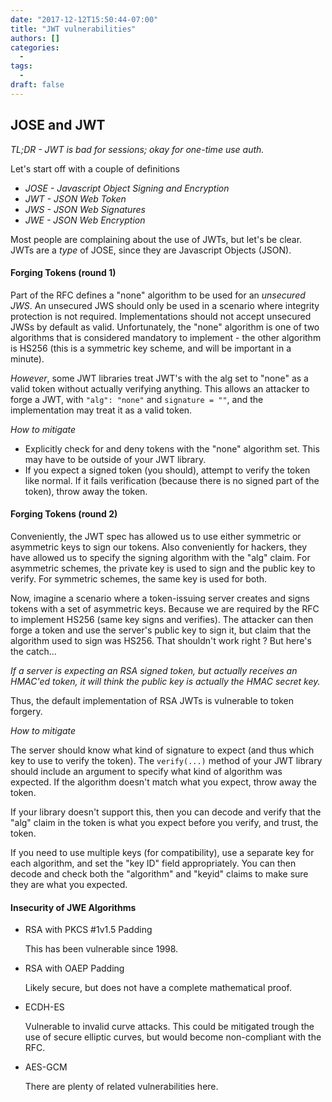 ```yaml
---
date: "2017-12-12T15:50:44-07:00"
title: "JWT vulnerabilities"
authors: []
categories:
  -
tags:
  -
draft: false
---
```


## JOSE and JWT
_TL;DR - JWT is bad for sessions; okay for one-time use auth._


Let's start off with a couple of definitions
- _JOSE - Javascript Object Signing and Encryption_
- _JWT - JSON Web Token_
- _JWS - JSON Web Signatures_
- _JWE - JSON Web Encryption_

Most people are complaining about the use of JWTs, but let's be clear. JWTs are
a _type_ of JOSE, since they are Javascript Objects (JSON).

#### Forging Tokens (round 1)
Part of the RFC defines a "none" algorithm to be used for an _unsecured JWS_.
An unsecured JWS should only be used in a scenario where integrity protection
is not required. Implementations should not accept unsecured JWSs by default
as valid.
Unfortunately, the "none" algorithm is one of two algorithms that is considered
mandatory to implement - the other algorithm is HS256 (this is a symmetric key
scheme, and will be important in a minute).

_However_, some JWT libraries treat JWT's with the alg set to "none" as a valid
token without actually verifying anything. This allows an attacker to forge
a JWT, with `"alg": "none"` and `signature = ""`, and the implementation may
treat it as a valid token.

_How to mitigate_

- Explicitly check for and deny tokens with the "none" algorithm set. This may
have to be outside of your JWT library.
- If you expect a signed token (you should), attempt to verify the token like
normal. If it fails verification (because there is no signed part of the
token), throw away the token.

#### Forging Tokens (round 2)
Conveniently, the JWT spec has allowed us to use either symmetric or asymmetric
keys to sign our tokens. Also conveniently for hackers, they have allowed us
to specify the signing algorithm with the "alg" claim.
For asymmetric schemes, the private key is used to sign and the public key to
verify. For symmetric schemes, the same key is used for both.

Now, imagine a scenario where a token-issuing server creates and signs tokens
with a set of asymmetric keys. Because we are required by the RFC to implement
HS256 (same key signs and verifies). The attacker can then forge a token and
use the server's public key to sign it, but claim that the algorithm used to
sign was HS256. That shouldn't work right ? But here's the catch...

_If a server is expecting an RSA signed token, but actually receives
an HMAC'ed token, it will think the public key is actually the HMAC secret key._

Thus, the default implementation of RSA JWTs is vulnerable to token forgery.

_How to mitigate_

The server should know what kind of signature to expect (and thus which key to
use to verify the token). The `verify(...)` method of your JWT library should
include an argument to specify what kind of algorithm was expected. If the
algorithm doesn't match what you expect, throw away the token.

If your library doesn't support this, then you can decode and verify that the
"alg" claim in the token is what you expect before you verify, and trust, the
token.

If you need to use multiple keys (for compatibility), use a separate key for
each algorithm, and set the "key ID" field appropriately. You can then decode
and check both the "algorithm" and "keyid" claims to make sure they are what
you expected.

#### Insecurity of JWE Algorithms
- RSA with PKCS #1v1.5 Padding

    This has been vulnerable since 1998.
- RSA with OAEP Padding

    Likely secure, but does not have a complete mathematical proof.
- ECDH-ES

    Vulnerable to invalid curve attacks. This could be mitigated trough the
    use of secure elliptic curves, but would become non-compliant with the RFC.
- AES-GCM

    There are plenty of related vulnerabilities here.
